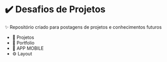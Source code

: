 # ✔️ Desafios de Projetos

✨ Repositório criado para postagens de projetos e conhecimentos futuros

- 📁 Projetos
- 💼 Portfolio
- 📱 APP MOBILE
- ⚙️ Layout
